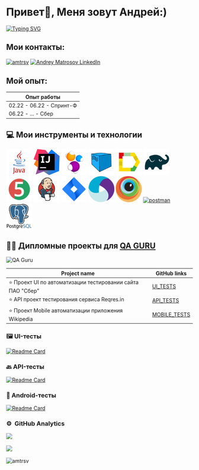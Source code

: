 <h1>Привет👋, Меня зовут Андрей:) </h1>

[![Typing SVG](https://readme-typing-svg.herokuapp.com?color=%2336BCF7&lines=QA+->+AQA)](https://git.io/typing-svg)

## Мои контакты:
<a href="https://telegram.com/amtrsv/" target="blank"><img align="center" alt="amtrsv" height="50"
src="https://img.icons8.com/fluency/48/000000/telegram-app.png" width="50"/></a><a target="_blank"/></a>
<a href="https://www.linkedin.com/in/amtrsv/" target="blank"><img align="center" alt="Andrey Matrosov LinkedIn" height="65" 
src="https://img.icons8.com/plasticine/100/000000/linkedin.png" width="65"/></a>


## Мой опыт:
|      Опыт работы                                                              |
|------------------------------------------------------------------------------ |
|  02.22 - 06.22 - Спринт-Ф                                                     |
|  06.22 - ...   - Сбер                                                             | 



## :computer: Мои инструменты и технологии
 <p align="left">
<a href="https://www.java.com/"><img src="/media/java.svg" width="70" height="70"  alt="Java"/></a>
<a href="https://www.jetbrains.com/idea/"><img src="media/IJ.svg" width="70" height="70"  alt="IDEA"/></a>
<a href="https://www.selenide.org/"><img src="media/Selenide.svg" width="70" height="70" alt="Selenide" title="Selenide"/></a> 
<a href="https://aerokube.com/selenoid/"><img src="media/Selenoid.svg" width="70" height="70"  alt="Selenoid"/></a>
<a href="https://github.com/allure-framework"><img src="media/allure.svg" width="70" height="70"  alt="Allure"/></a>
<a href="https://gradle.org/"><img src="media/gradle.svg" width="70" height="70"  alt="Gradle"/></a>
<a href="https://junit.org/junit5/"><img src="media/jUnit5.svg" width="70" height="70"  alt="JUnit 5"/></a>
<a href="https://www.jenkins.io/"><img src="media/jenkins.svg" width="70" height="70"  alt="Jenkins"/></a>
<a href="https://www.atlassian.com/software/jira/"><img src="media/Jira.svg" width="70" height="70" alt="Jira" title="Jira"/></a> 
<a href="https://appium.io/docs/en/latest/"><img src="media/appium.svg" width="70" height="70" alt="Appium" title="Appium"/></a> 
<a href="https://www.browserstack.com/"><img src="media/Browserstack.svg" width="70" height="70" alt="BrowserStack" title="BrowserStack"/></a>
<a href="https://postman.com" target="_blank" rel="noreferrer"> <img src="https://www.vectorlogo.zone/logos/getpostman/getpostman-icon.svg" alt="postman" width="70" height="70"/> </a>
<a href="https://www.postgresql.org" target="_blank" rel="noreferrer"> <img src="https://raw.githubusercontent.com/devicons/devicon/master/icons/postgresql/postgresql-original-wordmark.svg" alt="postgresql" width="70" height="70"/> </a>
</p>

## :man_student: Дипломные проекты для [QA GURU](https://qa.guru/)

<p align="left">  
 <img src="https://avatars.githubusercontent.com/u/65260527?s=200&v=4" title="QA Guru" alt="QA Guru" width="70" height="70"/>&nbsp;
</p>
 
  |      Project name                                                                |                   GitHub links                                   
  |--------------------------------------------------------------------------------- |-----------------------------------------------------------------------|
  |  :star:    Проект UI по автоматизации тестировании сайта ПАО "Сбер"              |   [UI_TESTS](https://github.com/amtrsv/UI_Raiffeisen_Tests)           |  
  |  :star:    API проект тестирования  сервиса Reqres.in                            |   [API_TESTS](https://github.com/amtrsv/API_Tests)                    |  
  |  :star:    Проект Mobile автоматизации приложения Wikipedia                      |   [MOBILE_TESTS](https://github.com/amtrsv/MobileTests)               |  

### 🖼️ UI-тесты 
[![Readme Card](https://github-readme-stats.vercel.app/api/pin/?username=amtrsv&repo=UiWebSberTests)](https://github.com/amtrsv/UI_Raiffeisen_Tests)
### 🔙 API-тесты 
[![Readme Card](https://github-readme-stats.vercel.app/api/pin/?username=amtrsv&repo=API_Tests)](https://github.com/amtrsv/API_Tests)
### 📱 Android-тесты
[![Readme Card](https://github-readme-stats.vercel.app/api/pin/?username=amtrsv&repo=MobileTests)](https://github.com/amtrsv/MobileTests)




### ⚙️ &nbsp;GitHub Analytics

![](https://github-profile-summary-cards.vercel.app/api/cards/repos-per-language?username=amtrsv&theme=solarized_dark)

![](https://github-profile-summary-cards.vercel.app/api/cards/stats?username=amtrsv&theme=solarized_dark)

![amtrsv](https://github-readme-stats.vercel.app/api/top-langs/?username=amtrsv&layout=compact&theme=onedark)
